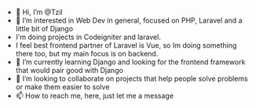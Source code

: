 - 👋 Hi, I’m @Tzil
- 👀 I’m interested in Web Dev in general, focused on PHP, Laravel and a little bit of Django
- I'm doing projects in Codeigniter and laravel.
- I feel best frontend partner of Laravel is Vue, so Im doing something there too, but my main focus is on backend.
- 🌱 I’m currently learning Django and looking for the frontend framework that would pair good with Django
- 💞️ I’m looking to collaborate on projects that help people solve problems or make them easier to solve
- 📫 How to reach me, here, just let me a message

<!---
Tzil/Tzil is a ✨ special ✨ repository because its `README.md` (this file) appears on your GitHub profile.
You can click the Preview link to take a look at your changes.
--->
